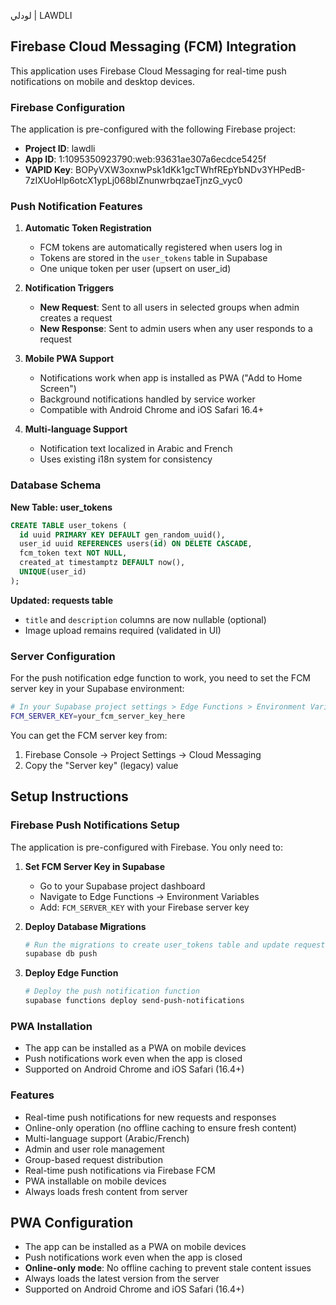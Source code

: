 لودلي | LAWDLI

## Firebase Cloud Messaging (FCM) Integration

This application uses Firebase Cloud Messaging for real-time push notifications on mobile and desktop devices.

### Firebase Configuration

The application is pre-configured with the following Firebase project:
- **Project ID**: lawdli
- **App ID**: 1:1095350923790:web:93631ae307a6ecdce5425f
- **VAPID Key**: BOPyVXW3oxnwPsk1dKk1gcTWhfREpYbNDv3YHPedB-7zIXUoHlp6otcX1ypLj068bIZnunwrbqzaeTjnzG_vyc0

### Push Notification Features

1. **Automatic Token Registration**
   - FCM tokens are automatically registered when users log in
   - Tokens are stored in the `user_tokens` table in Supabase
   - One unique token per user (upsert on user_id)

2. **Notification Triggers**
   - **New Request**: Sent to all users in selected groups when admin creates a request
   - **New Response**: Sent to admin users when any user responds to a request

3. **Mobile PWA Support**
   - Notifications work when app is installed as PWA ("Add to Home Screen")
   - Background notifications handled by service worker
   - Compatible with Android Chrome and iOS Safari 16.4+

4. **Multi-language Support**
   - Notification text localized in Arabic and French
   - Uses existing i18n system for consistency

### Database Schema

**New Table: user_tokens**
```sql
CREATE TABLE user_tokens (
  id uuid PRIMARY KEY DEFAULT gen_random_uuid(),
  user_id uuid REFERENCES users(id) ON DELETE CASCADE,
  fcm_token text NOT NULL,
  created_at timestamptz DEFAULT now(),
  UNIQUE(user_id)
);
```

**Updated: requests table**
- `title` and `description` columns are now nullable (optional)
- Image upload remains required (validated in UI)

### Server Configuration

For the push notification edge function to work, you need to set the FCM server key in your Supabase environment:

```bash
# In your Supabase project settings > Edge Functions > Environment Variables
FCM_SERVER_KEY=your_fcm_server_key_here
```

You can get the FCM server key from:
1. Firebase Console → Project Settings → Cloud Messaging
2. Copy the "Server key" (legacy) value

## Setup Instructions

### Firebase Push Notifications Setup

The application is pre-configured with Firebase. You only need to:

1. **Set FCM Server Key in Supabase**
   - Go to your Supabase project dashboard
   - Navigate to Edge Functions → Environment Variables
   - Add: `FCM_SERVER_KEY` with your Firebase server key

2. **Deploy Database Migrations**
   ```bash
   # Run the migrations to create user_tokens table and update requests
   supabase db push
   ```

3. **Deploy Edge Function**
   ```bash
   # Deploy the push notification function
   supabase functions deploy send-push-notifications
   ```

### PWA Installation
- The app can be installed as a PWA on mobile devices
- Push notifications work even when the app is closed
- Supported on Android Chrome and iOS Safari (16.4+)

### Features
- Real-time push notifications for new requests and responses
- Online-only operation (no offline caching to ensure fresh content)
- Multi-language support (Arabic/French)
- Admin and user role management
- Group-based request distribution
- Real-time push notifications via Firebase FCM
- PWA installable on mobile devices
- Always loads fresh content from server

## PWA Configuration
- The app can be installed as a PWA on mobile devices
- Push notifications work even when the app is closed
- **Online-only mode**: No offline caching to prevent stale content issues
- Always loads the latest version from the server
- Supported on Android Chrome and iOS Safari (16.4+)